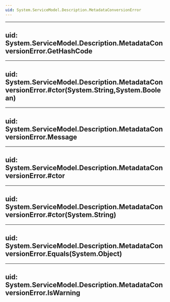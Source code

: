 ```yaml
---
uid: System.ServiceModel.Description.MetadataConversionError
---
```


---
uid: System.ServiceModel.Description.MetadataConversionError.GetHashCode
---

---
uid: System.ServiceModel.Description.MetadataConversionError.#ctor(System.String,System.Boolean)
---

---
uid: System.ServiceModel.Description.MetadataConversionError.Message
---

---
uid: System.ServiceModel.Description.MetadataConversionError.#ctor
---

---
uid: System.ServiceModel.Description.MetadataConversionError.#ctor(System.String)
---

---
uid: System.ServiceModel.Description.MetadataConversionError.Equals(System.Object)
---

---
uid: System.ServiceModel.Description.MetadataConversionError.IsWarning
---
